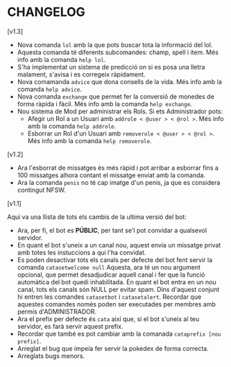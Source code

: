 # CHANGELOG

\[v1.3\]

- Nova comanda `lol` amb la que pots buscar tota la informació del lol.
- Aquesta comanda té diferents subcomandes: champ, spell i item. Més info amb la comanda `help lol`.
- S'ha implementat un sistema de predicció on si es posa una lletra malament, s'avisa i es corregeix ràpidament.
- Nova comamanda `advice` que dona consells de la vida. Més info amb la comanda `help advice`.
- Nova comanda `exchange` que permet fer la conversió de monedes de forma ràpida i fàcil. Més info amb la comanda `help exchange`.
- Nou sistema de Mod per administrar els Rols. Si ets Administrador pots:
    - Afegir un Rol a un Usuari amb `addrole < @user > < @rol >`. Més info amb la comanda `help addrole`.
    - Esborrar un Rol d'un Usuari amb `removerole < @user > < @rol >`. Més info amb la comanda `help removerole`.

\[v1.2\]

- Ara l'esborrat de missatges és més ràpid i pot arribar a esborrar fins a 100 missatges alhora contant el missatge enviat amb la comanda.
- Ara la comanda `penis` no té cap imatge d'un penis, ja que es considera contingut NFSW.

\[v1.1\]

Aqui va una llista de tots els cambis de la ultima versió del bot:

- Ara, per fi, el bot es **PÚBLIC**, per tant se'l pot convidar a qualsevol servidor.
- En quant el bot s'uneix a un canal nou, aquest envia un missatge privat amb totes les instuccions a qui l'ha convidat.
- Es poden desactivar tots els canals per defecte del bot fent servir la comanda `catasetwelcome null`
    Aquesta, ara té un nou argument opcional, que permet desadjudicar aquell canal i fer que la funció automàtica del bot quedi inhabilitada.
    En quant el bot entra en un nou canal, tots els canals són NULL per evitar spam.
    Dins d'aquest conjunt hi entren les comandes `catasetbot` i `catasetalert`.
    Recordar que aquestes comandes només poden ser executades per membres amb permís d'ADMINISTRADOR.
- Ara el prefix per defecte és `cata` així que, si el bot s'uneix al teu servidor, es farà servir aquest prefix.
- Recordar que també es pot cambiar amb la comanada `cataprefix [nou prefix]`.
- Arreglat el bug que impeia fer servir la pokedex de forma correcta.
- Arreglats bugs menors.
